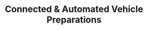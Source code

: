 ---
  slug: "/connected&automatedvehiclepreparations"
  title: Connected & Automated Vehicle Preparations
  focusAreas: [Transportation,Regional Planning]
  principles: []
  seeOther: [IoT and Smart Communities,Multimodal Transportation Hubs,Shared Mobility Regulatory Framework,Curbside Management]
  trackingProgressLinks: [Bridge Conditions,Pavement Conditions,Roadway Safety]
---